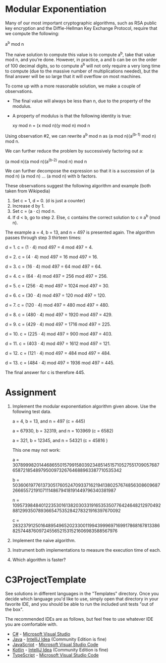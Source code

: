 # Modular Exponentiation

Many of our most important cryptographic algorithms, such as RSA public key encryption and the Diffie-Hellman Key Exchange Protocol, require that we compute the following:

a<sup>b</sup> mod n

The naive solution to compute this value is to compute a<sup>b</sup>, take that value mod n, and you’re done. However, in practice, a and b can be on the order of 100 decimal digits, so to compute a<sup>b</sup> will not only require a very long time to compute (due to the massive number of multiplications needed), but the final answer will be so large that it will overflow on most machines. 

To come up with a more reasonable solution, we make a couple of observations.

- The final value will always be less than n, due to the property of the modulus.
- A property of modulus is that the following identity is true:

	xy mod n = (x mod n)(y mod n) mod n


Using observation #2, we can rewrite a<sup>b</sup> mod n as (a mod n)(a<sup>(b-1)</sup> mod n) mod n.

We can further reduce the problem by successively factoring out a:

(a mod n)(a mod n)(a<sup>(b-2)</sup> mod n) mod n

We can further decompose the expression so that it is a succession of (a mod n) (a mod n) ... (a mod n) with b factors.

These observations suggest the following algorithm and example (both taken from Wikipedia)

1. Set c = 1, d = 0. (d is just a counter)
2. Increase d by 1.
3. Set c = (a ⋅ c) mod n.
4. If d < b, go to step 2. Else, c contains the correct solution to c ≡ a<sup>b</sup> (mod n).

The example a = 4, b = 13, and n = 497 is presented again. The algorithm passes through step 3 thirteen times:

d = 1. c = (1 ⋅ 4) mod 497 = 4 mod 497 = 4.

d = 2. c = (4 ⋅ 4) mod 497 = 16 mod 497 = 16.

d = 3. c = (16 ⋅ 4) mod 497 = 64 mod 497 = 64.

d = 4. c = (64 ⋅ 4) mod 497 = 256 mod 497 = 256.

d = 5. c = (256 ⋅ 4) mod 497 = 1024 mod 497 = 30.

d = 6. c = (30 ⋅ 4) mod 497 = 120 mod 497 = 120.

d = 7. c = (120 ⋅ 4) mod 497 = 480 mod 497 = 480.

d = 8. c = (480 ⋅ 4) mod 497 = 1920 mod 497 = 429.

d = 9. c = (429 ⋅ 4) mod 497 = 1716 mod 497 = 225.

d = 10. c = (225 ⋅ 4) mod 497 = 900 mod 497 = 403.

d = 11. c = (403 ⋅ 4) mod 497 = 1612 mod 497 = 121.

d = 12. c = (121 ⋅ 4) mod 497 = 484 mod 497 = 484.

d = 13. c = (484 ⋅ 4) mod 497 = 1936 mod 497 = 445.

The final answer for c is therefore 445.

# Assignment

1. Implement the modular exponentiation algorithm given above. Use the following test data.

    a = 4, b = 13, and n = 497 (c = 445)


    a = 67930, b = 32319, and n = 103969 (c = 6582)


    a = 321, b = 12345, and n = 54321 (c = 45816 )


    This one may not work: 

    a = 3078999820144686550157991580392348514515710527551709057687658721854897950097326764688963387710535342
    
    b = 5036061977613730517605247093371621941380257674856308609687266655721910711148679418191449796340381987

    n = 1095739848401223530161382030331916535350776424648212970492881299350789366547535284278321916397670092

    c = 283237912501648954965202330011994399969716991786816781338682574487609724556521531521606983588567976

 
2. Implement the naive algorithm.

3. Instrument both implementations to measure the execution time of each.

4. Which algorithm is faster? 



# C3ProjectTemplate

See solutions in different languages in the "Templates" directory. Once you decide which language you'd like to use,
simply open that directory in your favorite IDE, and you should be able to run the included unit tests "out of the box".

The recommended IDEs are as follows, but feel free to use whatever IDE you are comfortable with.

-   [C#](Templates/C#) - [Microsoft Visual Studio](https://visualstudio.microsoft.com/vs/community/)
-   [Java](Templates/Java) - [IntelliJ Idea](https://www.jetbrains.com/idea/download) (Community Edition is fine)
-   [JavaScript](Templates/JavaScript) - [Microsoft Visual Studio Code](https://code.visualstudio.com/)
-   [Kotlin](Templates/Kotlin) - [IntelliJ Idea](https://www.jetbrains.com/idea/download) (Community Edition is fine)
-   [TypeScript](Templates/TypeScript) - [Microsoft Visual Studio Code](https://code.visualstudio.com/)
